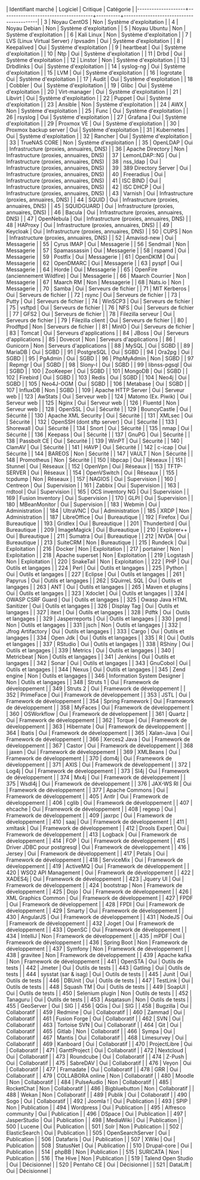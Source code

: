 | Identifiant marché | Logiciel                             | Critique | Catégorie                                |
|--------------------+--------------------------------------+----------+------------------------------------------|
|                  3 | Noyau CentOS                         | Non      | Système d'exploitation                   |
|                  4 | Noyau Debian                         | Non      | Système d'exploitation                   |
|                  5 | Noyau Ubuntu                         | Non      | Système d'exploitation                   |
|                  6 | Kali Linux                           | Non      | Système d'exploitation                   |
|                  7 | LVS (Linux Virtual Server) / Ipvsadm | Oui      | Système d'exploitation                   |
|                  8 | Keepalived                           | Oui      | Système d'exploitation                   |
|                  9 | heartbeat                            | Oui      | Système d'exploitation                   |
|                 10 | Ntp                                  | Oui      | Système d'exploitation                   |
|                 11 | Drbd                                 | Oui      | Système d'exploitation                   |
|                 12 | Linstor                              | Non      | Système d'exploitation                   |
|                 13 | Drbdlinks                            | Oui      | Système d'exploitation                   |
|                 14 | syslog-ng                            | Oui      | Système d'exploitation                   |
|                 15 | LVM                                  | Oui      | Système d'exploitation                   |
|                 16 | logrotate                            | Oui      | Système d'exploitation                   |
|                 17 | Audit                                | Oui      | Système d'exploitation                   |
|                 18 | Cobbler                              | Oui      | Système d'exploitation                   |
|                 19 | Glibc                                | Oui      | Système d'exploitation                   |
|                 20 | Virt-manager                         | Oui      | Système d'exploitation                   |
|                 21 | Libvirt                              | Oui      | Système d'exploitation                   |
|                 22 | Puppet                               | Oui      | Système d'exploitation                   |
|                 23 | Ansible                              | Non      | Système d'exploitation                   |
|                 24 | AWX                                  | Non      | Système d'exploitation                   |
|                 25 | Func                                 | Oui      | Système d'exploitation                   |
|                 26 | rsyslog                              | Oui      | Système d'exploitation                   |
|                 27 | Grafana                              | Oui      | Système d'exploitation                   |
|                 29 | Proxmox VE                           | Oui      | Système d'exploitation                   |
|                 30 | Proxmox backup server                | Oui      | Système d'exploitation                   |
|                 31 | Kubernetes                           | Oui      | Système d'exploitation                   |
|                 32 | Rancher                              | Oui      | Système d'exploitation                   |
|                 33 | TrueNAS CORE                         | Non      | Système d'exploitation                   |
|                 35 | OpenLDAP                             | Oui      | Infrastructure (proxies, annuaires, DNS) |
|                 36 | Apache Directory                     | Non      | Infrastructure (proxies, annuaires, DNS) |
|                 37 | LemonLDAP::NG                        | Oui      | Infrastructure (proxies, annuaires, DNS) |
|                 38 | nss_ldap                             | Oui      | Infrastructure (proxies, annuaires, DNS) |
|                 39 | 389 Directory Server                 | Oui      | Infrastructure (proxies, annuaires, DNS) |
|                 40 | Freeradius                           | Oui      | Infrastructure (proxies, annuaires, DNS) |
|                 41 | ISC BIND                             | Oui      | Infrastructure (proxies, annuaires, DNS) |
|                 42 | ISC DHCP                             | Oui      | Infrastructure (proxies, annuaires, DNS) |
|                 43 | Varnish                              | Oui      | Infrastructure (proxies, annuaires, DNS) |
|                 44 | SQUID                                | Oui      | Infrastructure (proxies, annuaires, DNS) |
|                 45 | SQUIDGUARD                           | Oui      | Infrastructure (proxies, annuaires, DNS) |
|                 46 | Bacula                               | Oui      | Infrastructure (proxies, annuaires, DNS) |
|                 47 | OpenNebula                           | Oui      | Infrastructure (proxies, annuaires, DNS) |
|                 48 | HAProxy                              | Oui      | Infrastructure (proxies, annuaires, DNS) |
|                 49 | Keycloak                             | Oui      | Infrastructure (proxies, annuaires, DNS) |
|                 50 | CUPS                                 | Non      | Infrastructure (proxies, annuaires, DNS) |
|                 52 | Amavisd-new                          | Oui      | Messagerie                               |
|                 55 | Cyrus IMAP                           | Oui      | Messagerie                               |
|                 56 | Sendmail                             | Non      | Messagerie                               |
|                 57 | Spamassassin                         | Oui      | Messagerie                               |
|                 58 | rspamd                               | Oui      | Messagerie                               |
|                 59 | Postfix                              | Oui      | Messagerie                               |
|                 61 | OpenDKIM                             | Oui      | Messagerie                               |
|                 62 | OpenDMARC                            | Oui      | Messagerie                               |
|                 63 | pyspf                                | Oui      | Messagerie                               |
|                 64 | Horde                                | Oui      | Messagerie                               |
|                 65 | OpenFire (anciennement Wildfire)     | Oui      | Messagerie                               |
|                 66 | Maarch Courrier                      | Non      | Messagerie                               |
|                 67 | Maarch RM                            | Non      | Messagerie                               |
|                 68 | Nats.io                              | Non      | Messagerie                               |
|                 70 | Samba                                | Oui      | Serveurs de fichier                      |
|                 71 | MIT Kerberos                         | Oui      | Serveurs de fichier                      |
|                 72 | rsync                                | Oui      | Serveurs de fichier                      |
|                 73 | Putty                                | Oui      | Serveurs de fichier                      |
|                 74 | WinSCP3                              | Oui      | Serveurs de fichier                      |
|                 75 | vsftpd                               | Oui      | Serveurs de fichier                      |
|                 76 | NFS                                  | Oui      | Serveurs de fichier                      |
|                 77 | GFS2                                 | Oui      | Serveurs de fichier                      |
|                 78 | Filezilla serveur                    | Oui      | Serveurs de fichier                      |
|                 79 | Filezilla client                     | Oui      | Serveurs de fichier                      |
|                 80 | Prodftpd                             | Non      | Serveurs de fichier                      |
|                 81 | MinIO                                | Oui      | Serveurs de fichier                      |
|                 83 | Tomcat                               | Oui      | Serveurs d'applications                  |
|                 84 | JBoss                                | Oui      | Serveurs d'applications                  |
|                 85 | Dovecot                              | Non      | Serveurs d'applications                  |
|                 86 | Gunicorn                             | Non      | Serveurs d'applications                  |
|                 88 | MySQL                                | Oui      | SGBD                                     |
|                 89 | MariaDB                              | Oui      | SGBD                                     |
|                 91 | PostgreSQL                           | Oui      | SGBD                                     |
|                 94 | Ora2pg                               | Oui      | SGBD                                     |
|                 95 | PgAdmin                              | Oui      | SGBD                                     |
|                 96 | PhpMyAdmin                           | Non      | SGBD                                     |
|                 97 | Repmgr                               | Oui      | SGBD                                     |
|                 98 | Slony-I                              | Oui      | SGBD                                     |
|                 99 | libnss-pgsql                         | Oui      | SGBD                                     |
|                100 | ZooKeeper                            | Oui      | SGBD                                     |
|                101 | MongoDB                              | Oui      | SGBD                                     |
|                102 | Firebird                             | Oui      | SGBD                                     |
|                103 | Redis                                | Oui      | SGBD                                     |
|                104 | Neo4j                                | Oui      | SGBD                                     |
|                105 | Neo4J-OGM                            | Oui      | SGBD                                     |
|                106 | Metabase                             | Oui      | SGBD                                     |
|                107 | InfluxDB                             | Non      | SGBD                                     |
|                109 | Apache HTTP Server                   | Oui      | Serveur web                              |
|                123 | AwStats                              | Oui      | Serveur web                              |
|                124 | Matomo (Ex. Piwik)                   | Oui      | Serveur web                              |
|                125 | Nginx                                | Oui      | Serveur web                              |
|                126 | Fluentd                              | Non      | Serveur web                              |
|                128 | OpenSSL                              | Oui      | Sécurité                                 |
|                129 | BouncyCastle                         | Oui      | Sécurité                                 |
|                130 | Apache XML Security                  | Oui      | Sécurité                                 |
|                131 | XMLsec                               | Oui      | Sécurité                                 |
|                132 | OpenSSH (dont sftp server)           | Oui      | Sécurité                                 |
|                133 | Shorewall                            | Oui      | Sécurité                                 |
|                134 | Snort                                | Oui      | Sécurité                                 |
|                135 | nmap                                 | Oui      | Sécurité                                 |
|                136 | Keepass                              | Oui      | Sécurité                                 |
|                137 | GnuPG                                | Oui      | Sécurité                                 |
|                138 | Passbolt CE                          | Oui      | Sécurité                                 |
|                139 | WinPT                                | Oui      | Sécurité                                 |
|                140 | ClamAV                               | Oui      | Sécurité                                 |
|                141 | HAVP                                 | Oui      | Sécurité                                 |
|                142 | c-icap                               | Oui      | Sécurité                                 |
|                144 | BAREOS                               | Non      | Sécurité                                 |
|                147 | VAULT                                | Non      | Sécurité                                 |
|                148 | Promotheus                           | Non      | Sécurité                                 |
|                150 | libpcap                              | Oui      | Réseaux                                  |
|                151 | Stunnel                              | Oui      | Réseaux                                  |
|                152 | OpenVpn                              | Oui      | Réseaux                                  |
|                153 | TFTP-SERVER                          | Oui      | Réseaux                                  |
|                154 | OpenVSwitch                          | Oui      | Réseaux                                  |
|                155 | tcpdump                              | Non      | Réseaux                                  |
|                157 | NAGIOS                               | Oui      | Supervision                              |
|                160 | Centreon                             | Oui      | Supervision                              |
|                161 | Zabbix                               | Oui      | Supervision                              |
|                163 | rrdtool                              | Oui      | Supervision                              |
|                165 | OCS inventory NG                     | Oui      | Supervision                              |
|                169 | Fusion Inventory                     | Oui      | Supervision                              |
|                170 | GLPI                                 | Oui      | Supervision                              |
|                180 | MBeanMonitor                         | Oui      | Supervision                              |
|                183 | Webmin                               | Oui      | Administration                           |
|                184 | UltraVNC                             | Oui      | Administration                           |
|                185 | XRDP                                 | Non      | Administration                           |
|                187 | LibreOffice                          | Oui      | Bureautique                              |
|                192 | Firefox                              | Oui      | Bureautique                              |
|                193 | Gridlex                              | Oui      | Bureautique                              |
|                201 | Thunderbird                          | Oui      | Bureautique                              |
|                209 | ImageMagick                          | Oui      | Bureautique                              |
|                210 | Explorer++                           | Oui      | Bureautique                              |
|                211 | Sumatra                              | Oui      | Bureautique                              |
|                212 | NVDA                                 | Oui      | Bureautique                              |
|                213 | SuiteCRM                             | Non      | Bureautique                              |
|                215 | Rundeck                              | Oui      | Exploitation                             |
|                216 | Docker                               | Non      | Exploitation                             |
|                217 | portainer                            | Non      | Exploitation                             |
|                218 | Apache superset                      | Non      | Exploitation                             |
|                219 | Logstash                             | Non      | Exploitation                             |
|                220 | SnakeTail                            | Non      | Exploitation                             |
|                222 | PHP                                  | Oui      | Outils et langages                       |
|                224 | Perl                                 | Oui      | Outils et langages                       |
|                225 | Python                               | Oui      | Outils et langages                       |
|                227 | Eclipse                              | Oui      | Outils et langages                       |
|                261 | Papyrus                              | Oui      | Outils et langages                       |
|                262 | SQuirreL SQL                         | Oui      | Outils et langages                       |
|                263 | ANT                                  | Oui      | Outils et langages                       |
|                265 | Maven et plugins                     | Oui      | Outils et langages                       |
|                323 | Xdoclet                              | Oui      | Outils et langages                       |
|                324 | OWASP CSRF Guard                     | Oui      | Outils et langages                       |
|                325 | Owasp Java HTML Sanitizer            | Oui      | Outils et langages                       |
|                326 | Display Tag                          | Oui      | Outils et langages                       |
|                327 | itext                                | Oui      | Outils et langages                       |
|                328 | Pdftk                                | Oui      | Outils et langages                       |
|                329 | Jasperreports                        | Oui      | Outils et langages                       |
|                330 | pmd                                  | Non      | Outils et langages                       |
|                331 | jsch                                 | Non      | Outils et langages                       |
|                332 | Jfrog Artifactory                    | Oui      | Outils et langages                       |
|                333 | Cargo                                | Oui      | Outils et langages                       |
|                334 | Open Jdk                             | Oui      | Outils et langages                       |
|                335 | R                                    | Oui      | Outils et langages                       |
|                337 | RStudio                              | Oui      | Outils et langages                       |
|                338 | RShiny                               | Oui      | Outils et langages                       |
|                339 | Metrics                              | Oui      | Outils et langages                       |
|                340 | Metricbeat                           | Non      | Outils et langages                       |
|                341 | Jenkins                              | Oui      | Outils et langages                       |
|                342 | Sonar                                | Oui      | Outils et langages                       |
|                343 | GnuCobol                             | Oui      | Outils et langages                       |
|                344 | Nexus                                | Oui      | Outils et langages                       |
|                345 | Zend engine                          | Non      | Outils et langages                       |
|                346 | Information System Designer          | Non      | Outils et langages                       |
|                348 | Struts 1                             | Oui      | Framework de développement               |
|                349 | Struts 2                             | Oui      | Framework de développement               |
|                352 | PrimeFace                            | Oui      | Framework de développement               |
|                353 | JSTL                                 | Oui      | Framework de développement               |
|                354 | Spring Framework                     | Oui      | Framework de développement               |
|                358 | MyFaces                              | Oui      | Framework de développement               |
|                360 | OSWorkflow                           | Oui      | Framework de développement               |
|                361 | Quartz                               | Oui      | Framework de développement               |
|                362 | Torque                               | Oui      | Framework de développement               |
|                363 | Hibernate                            | Oui      | Framework de développement               |
|                364 | Ibatis                               | Oui      | Framework de développement               |
|                365 | Xalan-Java                           | Oui      | Framework de développement               |
|                366 | Xerces2 Java                         | Oui      | Framework de développement               |
|                367 | Castor                               | Oui      | Framework de développement               |
|                368 | jaxen                                | Oui      | Framework de développement               |
|                369 | XMLBeans                             | Oui      | Framework de développement               |
|                370 | dom4j                                | Oui      | Framework de développement               |
|                371 | AXIS                                 | Oui      | Framework de développement               |
|                372 | Log4j                                | Oui      | Framework de développement               |
|                373 | Sl4j                                 | Oui      | Framework de développement               |
|                374 | Mx4j                                 | Oui      | Framework de développement               |
|                375 | Wsdl4j                               | Oui      | Framework de développement               |
|                376 | JAX-WS RI                            | Oui      | Framework de développement               |
|                377 | Apache Commons                       | Oui      | Framework de développement               |
|                405 | Antlr                                | Oui      | Framework de développement               |
|                406 | cglib                                | Oui      | Framework de développement               |
|                407 | ehcache                              | Oui      | Framework de développement               |
|                408 | regexp                               | Oui      | Framework de développement               |
|                409 | jaxrpc                               | Oui      | Framework de développement               |
|                410 | saaj                                 | Oui      | Framework de développement               |
|                411 | xmltask                              | Oui      | Framework de développement               |
|                412 | Drools Expert                        | Oui      | Framework de développement               |
|                413 | Logback                              | Oui      | Framework de développement               |
|                414 | FOP                                  | Oui      | Framework de développement               |
|                415 | Driver JDBC pour postgresql          | Oui      | Framework de développement               |
|                416 | Jersey                               | Oui      | Framework de développement               |
|                417 | Petals                               | Oui      | Framework de développement               |
|                418 | ServiceMix                           | Oui      | Framework de développement               |
|                419 | ActiveMQ                             | Oui      | Framework de développement               |
|                420 | WSO2 API Management                  | Oui      | Framework de développement               |
|                422 | XADES4j                              | Oui      | Framework de développement               |
|                423 | Jquery UI                            | Oui      | Framework de développement               |
|                424 | bootstrap                            | Non      | Framework de développement               |
|                425 | Dojo                                 | Oui      | Framework de développement               |
|                426 | XML Graphics Common                  | Oui      | Framework de développement               |
|                427 | FPDF                                 | Oui      | Framework de développement               |
|                428 | FPDI                                 | Oui      | Framework de développement               |
|                429 | Smarty                               | Oui      | Framework de développement               |
|                430 | AngularJS                            | Oui      | Framework de développement               |
|                431 | NodeJS                               | Oui      | Framework de développement               |
|                432 | Joget                                | Oui      | Framework de développement               |
|                433 | OpenSC                               | Oui      | Framework de développement               |
|                434 | IntelliJ                             | Non      | Framework de développement               |
|                435 | mPDF                                 | Oui      | Framework de développement               |
|                436 | Spring Boot                          | Non      | Framework de développement               |
|                437 | Symfony                              | Non      | Framework de développement               |
|                438 | gravitee                             | Non      | Framework de développement               |
|                439 | Apache kafka                         | Non      | Framework de développement               |
|                441 | OpenSTA                              | Oui      | Outils de tests                          |
|                442 | Jmeter                               | Oui      | Outils de tests                          |
|                443 | Gatling                              | Oui      | Outils de tests                          |
|                444 | sysstat (sar & isag)                 | Oui      | Outils de tests                          |
|                445 | Junit                                | Oui      | Outils de tests                          |
|                446 | DBUnit                               | Oui      | Outils de tests                          |
|                447 | TestLink                             | Oui      | Outils de tests                          |
|                448 | Squash TM                            | Oui      | Outils de tests                          |
|                449 | SoapUI                               | Oui      | Outils de tests                          |
|                450 | Selenium plugin                      | Non      | Outils de tests                          |
|                452 | Tanaguru                             | Oui      | Outils de tests                          |
|                453 | Asqatasun                            | Non      | Outils de tests                          |
|                455 | GeoServer                            | Oui      | SIG                                      |
|                456 | QGis                                 | Oui      | SIG                                      |
|                458 | Bugzilla                             | Oui      | Collaboratif                             |
|                459 | Redmine                              | Oui      | Collaboratif                             |
|                460 | Zammad                               | Oui      | Collaboratif                             |
|                461 | Fusion Forge                         | Oui      | Collaboratif                             |
|                462 | SVN                                  | Oui      | Collaboratif                             |
|                463 | Tortoise SVN                         | Oui      | Collaboratif                             |
|                464 | Git                                  | Oui      | Collaboratif                             |
|                465 | Gitlab                               | Non      | Collaboratif                             |
|                466 | Sympa                                | Oui      | Collaboratif                             |
|                467 | Mantis                               | Oui      | Collaboratif                             |
|                468 | Limesurvey                           | Oui      | Collaboratif                             |
|                469 | Kanboard                             | Oui      | Collaboratif                             |
|                470 | ProjectLibre                         | Oui      | Collaboratif                             |
|                471 | GanttProject                         | Oui      | Collaboratif                             |
|                472 | Nextcloud                            | Oui      | Collaboratif                             |
|                473 | Roundcube                            | Oui      | Collaboratif                             |
|                474 | Z-Push                               | Oui      | Collaboratif                             |
|                475 | SabreDAV                             | Oui      | Collaboratif                             |
|                476 | Veyon                                | Oui      | Collaboratif                             |
|                477 | Framadate                            | Oui      | Collaboratif                             |
|                478 | GRR                                  | Oui      | Collaboratif                             |
|                479 | COLLABORA online                     | Non      | Collaboratif                             |
|                480 | Moodle                               | Non      | Collaboratif                             |
|                484 | PulseAudio                           | Non      | Collaboratif                             |
|                485 | RocketChat                           | Non      | Collaboratif                             |
|                486 | Bigbluebutton                        | Non      | Collaboratif                             |
|                488 | Wekan                                | Non      | Collaboratif                             |
|                489 | Publik                               | Oui      | Collaboratif                             |
|                490 | Sogo                                 | Oui      | Collaboratif                             |
|                492 | Joomla !                             | Oui      | Publication                              |
|                493 | SPIP                                 | Non      | Publication                              |
|                494 | Wordpress                            | Oui      | Publication                              |
|                495 | Alfresco community                   | Oui      | Publication                              |
|                496 | DSpace                               | Oui      | Publication                              |
|                497 | JasperStudio                         | Oui      | Publication                              |
|                498 | MediaWiki                            | Oui      | Publication                              |
|                500 | Lucene                               | Oui      | Publication                              |
|                501 | Solr                                 | Non      | Publication                              |
|                502 | ElasticSearch                        | Oui      | Publication                              |
|                505 | OpenSearchServer                     | Oui      | Publication                              |
|                506 | Datafaris                            | Oui      | Publication                              |
|                507 | XWiki                                | Oui      | Publication                              |
|                508 | StatusNet                            | Oui      | Publication                              |
|                510 | Drupal-core                          | Oui      | Publication                              |
|                514 | phpBB                                | Non      | Publication                              |
|                515 | SURICATA                             | Non      | Publication                              |
|                516 | The Hive                             | Non      | Publication                              |
|                519 | Talend Open Studio                   | Oui      | Décisionnel                              |
|                520 | Pentaho CE                           | Oui      | Décisionnel                              |
|                521 | DataLift                             | Oui      | Décisionnel                              |


